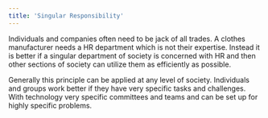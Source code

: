 ```yaml
---
title: 'Singular Responsibility'
---
```


Individuals and companies often need to be jack of all trades. A clothes manufacturer needs a HR department which is not their expertise. Instead it is better if a singular department of society is concerned with HR and then other sections of society can utilize them as efficiently as possible.

Generally this principle can be applied at any level of society. Individuals and groups work better if they have very specific tasks and challenges. With technology very specific committees and teams and can be set up for highly specific problems.
